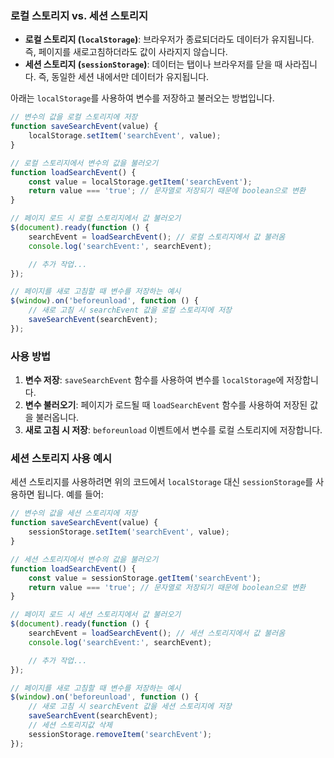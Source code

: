 
### 로컬 스토리지 vs. 세션 스토리지

- **로컬 스토리지 (`localStorage`)**: 브라우저가 종료되더라도 데이터가 유지됩니다. 즉, 페이지를 새로고침하더라도 값이 사라지지 않습니다.
- **세션 스토리지 (`sessionStorage`)**: 데이터는 탭이나 브라우저를 닫을 때 사라집니다. 즉, 동일한 세션 내에서만 데이터가 유지됩니다.


아래는 `localStorage`를 사용하여 변수를 저장하고 불러오는 방법입니다.
```js
// 변수의 값을 로컬 스토리지에 저장
function saveSearchEvent(value) {
    localStorage.setItem('searchEvent', value);
}

// 로컬 스토리지에서 변수의 값을 불러오기
function loadSearchEvent() {
    const value = localStorage.getItem('searchEvent');
    return value === 'true'; // 문자열로 저장되기 때문에 boolean으로 변환
}

// 페이지 로드 시 로컬 스토리지에서 값 불러오기
$(document).ready(function () {
    searchEvent = loadSearchEvent(); // 로컬 스토리지에서 값 불러옴
    console.log('searchEvent:', searchEvent);

    // 추가 작업...
});

// 페이지를 새로 고침할 때 변수를 저장하는 예시
$(window).on('beforeunload', function () {
    // 새로 고침 시 searchEvent 값을 로컬 스토리지에 저장
    saveSearchEvent(searchEvent);
});

```


### 사용 방법

1. **변수 저장**: `saveSearchEvent` 함수를 사용하여 변수를 `localStorage`에 저장합니다.
2. **변수 불러오기**: 페이지가 로드될 때 `loadSearchEvent` 함수를 사용하여 저장된 값을 불러옵니다.
3. **새로 고침 시 저장**: `beforeunload` 이벤트에서 변수를 로컬 스토리지에 저장합니다.


### 세션 스토리지 사용 예시

세션 스토리지를 사용하려면 위의 코드에서 `localStorage` 대신 `sessionStorage`를 사용하면 됩니다. 예를 들어:


```js
// 변수의 값을 세션 스토리지에 저장
function saveSearchEvent(value) {
    sessionStorage.setItem('searchEvent', value);
}

// 세션 스토리지에서 변수의 값을 불러오기
function loadSearchEvent() {
    const value = sessionStorage.getItem('searchEvent');
    return value === 'true'; // 문자열로 저장되기 때문에 boolean으로 변환
}

// 페이지 로드 시 세션 스토리지에서 값 불러오기
$(document).ready(function () {
    searchEvent = loadSearchEvent(); // 세션 스토리지에서 값 불러옴
    console.log('searchEvent:', searchEvent);

    // 추가 작업...
});

// 페이지를 새로 고침할 때 변수를 저장하는 예시
$(window).on('beforeunload', function () {
    // 새로 고침 시 searchEvent 값을 세션 스토리지에 저장
    saveSearchEvent(searchEvent);
    // 세션 스토리지값 삭제
    sessionStorage.removeItem('searchEvent');
});

```




